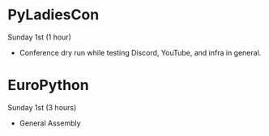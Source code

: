 # PyLadiesCon

Sunday 1st (1 hour)

* Conference dry run while testing Discord, YouTube, and infra in general.

# EuroPython

Sunday 1st (3 hours)

* General Assembly
